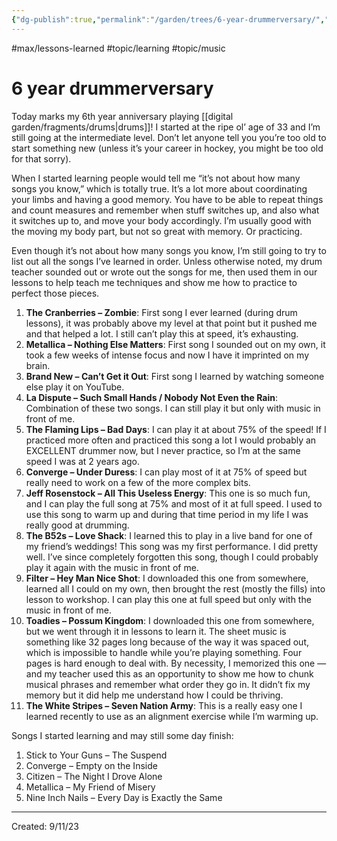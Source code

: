 ```yaml
---
{"dg-publish":true,"permalink":"/garden/trees/6-year-drummerversary/","created":"2024-12-14T14:17:54.505-05:00","updated":"2025-01-31T23:04:22.824-05:00"}
---
```



#max/lessons-learned #topic/learning #topic/music 
# 6 year drummerversary

Today marks my 6th year anniversary playing [[digital garden/fragments/drums\|drums]]! I started at the ripe ol’ age of 33 and I’m still going at the intermediate level. Don’t let anyone tell you you’re too old to start something new (unless it’s your career in hockey, you might be too old for that sorry).

When I started learning people would tell me “it’s not about how many songs you know,” which is totally true. It’s a lot more about coordinating your limbs and having a good memory. You have to be able to repeat things and count measures and remember when stuff switches up, and also what it switches up to, and move your body accordingly. I’m usually good with the moving my body part, but not so great with memory. Or practicing.

Even though it’s not about how many songs you know, I’m still going to try to list out all the songs I’ve learned in order. Unless otherwise noted, my drum teacher sounded out or wrote out the songs for me, then used them in our lessons to help teach me techniques and show me how to practice to perfect those pieces.

1. **The Cranberries – Zombie**: First song I ever learned (during drum lessons), it was probably above my level at that point but it pushed me and that helped a lot. I still can’t play this at speed, it’s exhausting.
2. **Metallica – Nothing Else Matters**: First song I sounded out on my own, it took a few weeks of intense focus and now I have it imprinted on my brain.
3. **Brand New – Can’t Get it Out**: First song I learned by watching someone else play it on YouTube.
4. **La Dispute – Such Small Hands / Nobody Not Even the Rain**: Combination of these two songs. I can still play it but only with music in front of me.
5. **The Flaming Lips – Bad Days**: I can play it at about 75% of the speed! If I practiced more often and practiced this song a lot I would probably an EXCELLENT drummer now, but I never practice, so I’m at the same speed I was at 2 years ago.
6. **Converge – Under Duress**: I can play most of it at 75% of speed but really need to work on a few of the more complex bits.
7. **Jeff Rosenstock – All This Useless Energy**: This one is so much fun, and I can play the full song at 75% and most of it at full speed. I used to use this song to warm up and during that time period in my life I was really good at drumming.
8. **The B52s – Love Shack**: I learned this to play in a live band for one of my friend’s weddings! This song was my first performance. I did pretty well. I’ve since completely forgotten this song, though I could probably play it again with the music in front of me.
9. **Filter – Hey Man Nice Shot**: I downloaded this one from somewhere, learned all I could on my own, then brought the rest (mostly the fills) into lesson to workshop. I can play this one at full speed but only with the music in front of me.
10. **Toadies – Possum Kingdom**: I downloaded this one from somewhere, but we went through it in lessons to learn it. The sheet music is something like 32 pages long because of the way it was spaced out, which is impossible to handle while you’re playing something. Four pages is hard enough to deal with. By necessity, I memorized this one — and my teacher used this as an opportunity to show me how to chunk musical phrases and remember what order they go in. It didn’t fix my memory but it did help me understand how I could be thriving.
11. **The White Stripes – Seven Nation Army**: This is a really easy one I learned recently to use as an alignment exercise while I’m warming up.

Songs I started learning and may still some day finish:

1. Stick to Your Guns – The Suspend
2. Converge – Empty on the Inside
3. Citizen – The Night I Drove Alone
4. Metallica – My Friend of Misery
5. Nine Inch Nails – Every Day is Exactly the Same

---
Created: 9/11/23